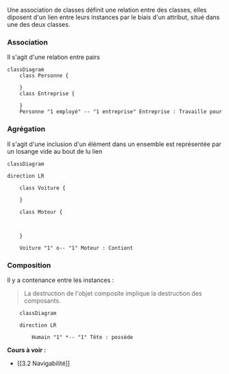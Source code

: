 Une association de classes définit une relation entre des classes, elles diposent d'un lien entre leurs instances par le biais d'un attribut, situé dans une des deux classes.

### Association

Il s'agit d'une relation entre pairs 

```mermaid
classDiagram
	class Personne {

    }
    class Entreprise {
    
    }
    Personne "1 employé" -- "1 entreprise" Entreprise : Travaille pour
```


### Agrégation

Il s'agit d'une inclusion d'un élément dans un ensemble est représentée par un losange vide au bout de lu lien

```mermaid
classDiagram

direction LR

    class Voiture {

    }

    class Moteur {

  

    }

    Voiture "1" o-- "1" Moteur : Contient
```

### Composition

Il y a contenance entre les instances :

> La destruction de l'objet composite implique la destruction des composants.

```mermaid
    classDiagram

    direction LR

        Humain "1" *-- "1" Tête : possède
```

**Cours à voir :**
- [[3.2 Navigabilité]]